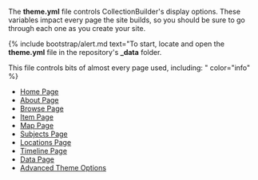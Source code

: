 The **theme.yml** file controls CollectionBuilder's display options. These variables impact every page the site builds, so you should be sure to go through each one as you create your site.

{% include bootstrap/alert.md text="To start, locate and open the **theme.yml** file in the repository's **_data** folder.

This file controls bits of almost every page used, including: " color="info" %}

- [Home Page](#home)
- [About Page](#about)
- [Browse Page](#browse)
- [Item Page](#item)
- [Map Page](#map)
- [Subjects Page](#subjects)
- [Locations Page](#locations)
- [Timeline Page](#timeline)
- [Data Page](#data)
- [Advanced Theme Options](#advanced)